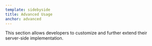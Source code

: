 ```yaml
---
template: sidebyside
title: Advanced Usage
anchor: advanced
---
```


This section allows developers to customize and further extend their server-side implementation.